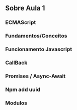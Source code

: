 ## Sobre Aula 1

### ECMAScript
### Fundamentos/Conceitos
### Funcionamento Javascript
### CallBack
### Promises / Async-Await
### Npm add uuid
### Modulos